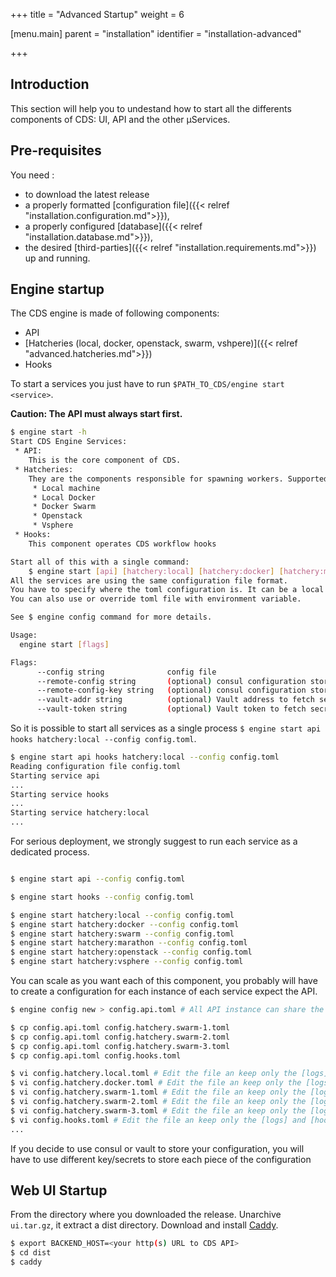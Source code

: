 +++
title = "Advanced Startup"
weight = 6

[menu.main]
parent = "installation"
identifier = "installation-advanced"

+++

## Introduction

This section will help you to undestand how to start all the differents components of CDS: UI, API and the other µServices.

## Pre-requisites

You need :

- to download the latest release
- a properly formatted [configuration file]({{< relref "installation.configuration.md">}}),
- a properly configured [database]({{< relref "installation.database.md">}}),
- the desired [third-parties]({{< relref "installation.requirements.md">}}) up and running.

## Engine startup

The CDS engine is made of following components:

- API
- [Hatcheries (local, docker, openstack, swarm, vshpere)]({{< relref "advanced.hatcheries.md">}})
- Hooks

To start a services you just have to run `$PATH_TO_CDS/engine start <service>`.

**Caution: The API must always start first.**

```bash
$ engine start -h
Start CDS Engine Services:
 * API:
 	This is the core component of CDS.
 * Hatcheries:
	They are the components responsible for spawning workers. Supported platforms/orchestrators are:
	 * Local machine
	 * Local Docker
	 * Docker Swarm
	 * Openstack
	 * Vsphere
 * Hooks:
 	This component operates CDS workflow hooks

Start all of this with a single command:
	$ engine start [api] [hatchery:local] [hatchery:docker] [hatchery:marathon] [hatchery:openstack] [hatchery:swarm] [hatchery:vsphere] [hooks]
All the services are using the same configuration file format.
You have to specify where the toml configuration is. It can be a local file, provided by consul or vault.
You can also use or override toml file with environment variable.

See $ engine config command for more details.

Usage:
  engine start [flags]

Flags:
      --config string              config file
      --remote-config string       (optional) consul configuration store
      --remote-config-key string   (optional) consul configuration store key (default "cds/config.api.toml")
      --vault-addr string          (optional) Vault address to fetch secrets from vault (example: https://vault.mydomain.net:8200)
      --vault-token string         (optional) Vault token to fetch secrets from vault

```

So it is possible to start all services as a single process `$ engine start api hooks hatchery:local --config config.toml`.

```bash
$ engine start api hooks hatchery:local --config config.toml
Reading configuration file config.toml
Starting service api
...
Starting service hooks
...
Starting service hatchery:local
...
```

For serious deployment, we strongly suggest to run each service as a dedicated process.

```bash

$ engine start api --config config.toml

$ engine start hooks --config config.toml

$ engine start hatchery:local --config config.toml
$ engine start hatchery:docker --config config.toml
$ engine start hatchery:swarm --config config.toml
$ engine start hatchery:marathon --config config.toml
$ engine start hatchery:openstack --config config.toml
$ engine start hatchery:vsphere --config config.toml

```

You can scale as you want each of this component, you probably will have to create a configuration for each instance of each service expect the API.

```bash
$ engine config new > config.api.toml # All API instance can share the same configuration.

$ cp config.api.toml config.hatchery.swarm-1.toml
$ cp config.api.toml config.hatchery.swarm-2.toml
$ cp config.api.toml config.hatchery.swarm-3.toml
$ cp config.api.toml config.hooks.toml

$ vi config.hatchery.local.toml # Edit the file an keep only the [logs] and [hatchery]/[hatchery.local] sections
$ vi config.hatchery.docker.toml # Edit the file an keep only the [logs] and [hatchery]/[hatchery.docker] sections
$ vi config.hatchery.swarm-1.toml # Edit the file an keep only the [logs] and [hatchery]/[hatchery.swarm] sections
$ vi config.hatchery.swarm-2.toml # Edit the file an keep only the [logs] and [hatchery]/[hatchery.swarm] sections
$ vi config.hatchery.swarm-3.toml # Edit the file an keep only the [logs] and [hatchery]/[hatchery.swarm] sections
$ vi config.hooks.toml # Edit the file an keep only the [logs] and [hooks] sections
...
```

If you decide to use consul or vault to store your configuration, you will have to use different key/secrets to store each piece of the configuration

## Web UI Startup

From the directory where you downloaded the release. Unarchive `ui.tar.gz`, it extract a dist directory.
Download and install [Caddy](https://caddyserver.com/download).

```bash
$ export BACKEND_HOST=<your http(s) URL to CDS API>
$ cd dist
$ caddy
```
